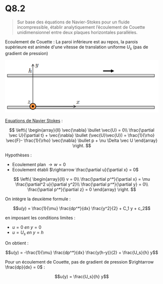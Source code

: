 # Q8.2

> Sur base des équations de Navier-Stokes pour un fluide incompressible, établir analytiquement l’écoulement de Couette unidimensionnel entre deux plaques horizontales parallèles.

Ecoulement de Couette : La paroi inférieure est au repos, la parois supérieure est animée d'une vitesse de translation uniforme $U_s$ (pas de gradient de pression)

![](attachments/Pasted%20image%2020230525095818.png)

[Equations de Navier Stokes](../Notion/Equations%20de%20Navier%20Stokes.md) : 

$$
\left\{
     \begin{array}{ll}
		\vec{\nabla} \bullet \vec{U} = 0\\
	     \frac{\partial \vec U}{\partial t} + \vec{\nabla} \bullet (\vec{U}\vec{U}) = \frac{1}{\rho} \vec{F}- \frac{1}{\rho} \vec{\nabla} \bullet p + \nu \Delta \vec U
     \end{array}
\right.
$$

Hypothèses :
- Ecoulement plan $\rightarrow w=0$
- Ecoulement établi $\rightarrow \frac{\partial u}{\partial x} = 0$

$$
\left\{
     \begin{array}{ll}
		v = 0\\
	     \frac{\partial p^*}{\partial x} = \mu \frac{\partial^2 u}{\partial y^2}\\
	     \frac{\partial p^*}{\partial y} = 0\\
	     \frac{\partial p^*}{\partial z} = 0
     \end{array}
\right.
$$

On intègre la deuxième formule :

$$u(y) = \frac{1}{\mu} \frac{dp^*}{dx} \frac{y^2}{2} + C_1 y + c_2$$

en imposant les conditions limites :
- $u=0 \ en \ y=0$
- $u=U_s \ en \ y=h$

On obtient :

$$u(y) = -\frac{1}{\mu} \frac{dp^*}{dx} \frac{y(h-y)}{2} + \frac{U_s}{h} y$$

Pour un écoulement de Couette, pas de gradient de pression $\rightarrow \frac{dp}{dx} = 0$ :

$$u(y) = \frac{U_s}{h} y$$